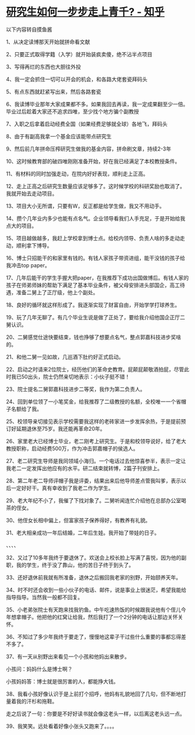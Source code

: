 # [研究生如何一步步走上青千? - 知乎](https://www.zhihu.com/question/509351139/answer/2293990018)

以下内容转自摸鱼酱

1、从决定读博那天开始就拼命看文献

2、只要正式取得学籍（入学）就开始装疯卖傻，绝不沾半点项目

3、写得再烂的东西也大胆往外投

4、我一定会抓住一切可以开会的机会，和各路大佬套瓷拜码头

5、有点东西就赶紧写出来，然后各路套瓷

6、我读博毕业那年大家成果都不多。如果我回去再读，我一定成果翻至少一倍。毕业过后趁着大家还不追求四唯，至少找个地方骗个副教授

7、入职之后拿着启动经费全国（如果经费足够就全球）各地飞，拜码头

8、由于有副高我拿一个基金应该能带点研究生

9、然后前几年拼命压榨研究生做我的基金内容，拼命刷文章，持续2-3年

10、这时候教育部的破四唯刚刚准备开始，好在我已经满足了本校教授条件。

11、有材料的同时加强走动，在院内好好表现，顺利走上正高。

12、走上正高之后研究生数量应该足够多了。这时候学校的科研奖励也取消了。我就开始去走动项目。

13、项目大小无所谓，只要有W，反正都是给学生做，我又不用动手。

14、攒个几年业内多少也能有点名气。企业领导看我们人手充足，于是开始给我点大的项目。

15、项目越做越多，我赶上学校拿到博士点。给校内领导、负责人啥的多走动走动，顺利拿下博导。

16、博士只招能干的和家里有钱的。有钱人家孩子带资进组，能干没钱的孩子给我冲击top paper。

17、几年后能干的学生手握大把paper，在我推荐下成功出国做博后。有钱人家的孩子在师弟师妹的帮助下满足了基本毕业条件，被父母安排进头部国企，高工待遇，准备二舅上了正厅级，他上个副处。

18、良好的循环就这样形成了。我逐渐实现了财富自由，开始学学打球养生。

19、玩了几年无聊了。有几个毕业生说是做了正处了，要给我介绍他国企正厅二舅认识。

20、二舅感觉仕途快要结束，钱也挣够了想要点名气，整点郭嘉科技进步奖啥的。

21、和他二舅一见如故，几巡酒下肚约好正式启动。

22、启动之时请来2位院士，经历他们的革命史教育。屁颠屁颠敬酒拍屁，尽管此时我已50出头，院士仍然亲切地表示：小伙子挺不错！

23、院士提名二舅郭嘉科技进步二等奖，我作为第二负责人。

24、回到单位领了一小笔奖金，给我推荐了二级教授的名额，全校唯一一个省帽子名额给了我。

25、校领导亲切接见表示学校需要我这样的老砖家进一步发挥余热，于是提前预订好延期退休至75岁。我还能再革命20年。

26、家里老大已经博士毕业，老二刚考上研究生。于是和校领导说好，给了老大教授职称，启动经费500万，作为冲击郭嘉帽子的侯选人。

27、老二研究生导师是我同领域小海归。一个电话过去他惊喜参半，表示一定让我老二一定发挥出他应有的水平。研二结束就转博，2篇子刊安排上。

28、第二年老二导师评帽子我是评委，结果出来后他导师差点管我叫爹，表示以后一定好好干。真有幸收到了我老二作为学生。

29、老大年纪不小了，我催了下找对象了。二舅听闻连忙介绍他在总部办公室喝茶的侄女。

30、他侄女长相中偏上，但富家孩子保养得好，有教养有礼貌。

31、老大相亲成功一年后结婚，二年后生娃。我开始了带娃的日子。

、、、、

32、又过了10多年我终于要退休了。欢送会上校长脸上写满了喜悦，因为他的副职，我的学生，终于没了靠山，他的苦日子终于到头了。

33、还好退休前我就有所准备，退休之后搬回我老家的别野，开始颐养天年。

34、时不时还会收到一些小伙子的电话、邮件，说是事业上很迷茫，希望我能给指导指导。当然我一般都不回复。

35、小老弟张院士有天跑来找我钓鱼。中午吃速热饭的时候跟我说他有个侄儿今年想拿帽子。他把他的红窝让给我，然后我打了一个2分钟的电话让那边关怀关怀。

36、不知过了多少年我终于要走了，慢慢地这辈子干过些什么重要的事都忘得差不多了。

37、有一天从别野出来看见一个小孩和他妈出来散步。

小孩问：妈妈什么是博士啊？

小孩妈妈答：博士就是很厉害的人，都能挣大钱。

38、我看小孩好像认识于是上前打个招呼，他妈有礼貌地回了几句，但不断地打量着我的汗杉和拖鞋。

走之后说了一句：你要是不好好读书就会像这老头一样，以后离这老头远一点。

39、我笑笑。远处看着好像小张头又跑来了。。。。
